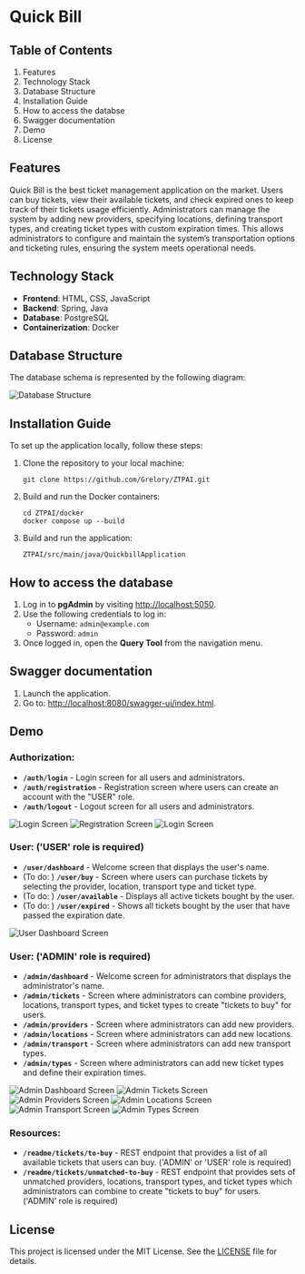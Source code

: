 # **Quick Bill**

## Table of Contents
1. Features
2. Technology Stack
3. Database Structure
4. Installation Guide
5. How to access the databse
6. Swagger documentation
7. Demo
8. License

## Features
Quick Bill is the best ticket management application on the market. Users can buy tickets, view their available tickets, and check expired ones to keep track of their tickets usage efficiently. Administrators can manage the system by adding new providers, specifying locations, defining transport types, and creating ticket types with custom expiration times. This allows administrators to configure and maintain the system’s transportation options and ticketing rules, ensuring the system meets operational needs.

## Technology Stack
- **Frontend**: HTML, CSS, JavaScript
- **Backend**: Spring, Java
- **Database**: PostgreSQL
- **Containerization**: Docker

## Database Structure
The database schema is represented by the following diagram:

![Database Structure](readme/qb-erd.png)

## Installation Guide
To set up the application locally, follow these steps:

1. Clone the repository to your local machine:
    ```
    git clone https://github.com/Grelory/ZTPAI.git
    ```
2. Build and run the Docker containers:
    ```
    cd ZTPAI/docker
    docker compose up --build
    ```
3. Build and run the application:
    ```
    ZTPAI/src/main/java/QuickbillApplication
    ```

## How to access the database
1. Log in to **pgAdmin** by visiting [http://localhost:5050](http://localhost:5050).
2. Use the following credentials to log in:
    - Username: `admin@example.com`
    - Password: `admin`
3. Once logged in, open the **Query Tool** from the navigation menu.

## Swagger documentation
1. Launch the application.
2. Go to: [http://localhost:8080/swagger-ui/index.html](http://localhost:8080/swagger-ui/index.html).

## Demo
### Authorization:
- **`/auth/login`** - Login screen for all users and administrators.
- **`/auth/registration`** - Registration screen where users can create an account with the "USER" role.
- **`/auth/logout`** - Logout screen for all users and administrators.

![Login Screen](readme/qb-demo-login.png) ![Registration Screen](readme/qb-demo-registration.png) ![Login Screen](readme/qb-demo-logout.png)

### User: ('USER' role is required)
- **`/user/dashboard`** - Welcome screen that displays the user's name.
- (To do: ) **`/user/buy`** - Screen where users can purchase tickets by selecting the provider, location, transport type and ticket type.
- (To do: ) **`/user/available`** - Displays all active tickets bought by the user.
- (To do: ) **`/user/expired`** - Shows all tickets bought by the user that have passed the expiration date.

![User Dashboard Screen](readme/qb-demo-user-dashboard.png)

### User: ('ADMIN' role is required)
- **`/admin/dashboard`** - Welcome screen for administrators that displays the administrator's name.
- **`/admin/tickets`** - Screen where administrators can combine providers, locations, transport types, and ticket types to create "tickets to buy" for users.
- **`/admin/providers`** - Screen where administrators can add new providers.
- **`/admin/locations`** - Screen where administrators can add new locations.
- **`/admin/transport`** - Screen where administrators can add new transport types.
- **`/admin/types`** - Screen where administrators can add new ticket types and define their expiration times.

![Admin Dashboard Screen](readme/qb-demo-admin-dashboard.png) ![Admin Tickets Screen](readme/qb-demo-admin-tickets.png) ![Admin Providers Screen](readme/qb-demo-admin-providers.png) ![Admin Locations Screen](readme/qb-demo-admin-locations.png) ![Admin Transport Screen](readme/qb-demo-admin-transport.png) ![Admin Types Screen](readme/qb-demo-admin-types.png)

### Resources: 
- **`/readme/tickets/to-buy`** - REST endpoint that provides a list of all available tickets that users can buy. ('ADMIN' or 'USER' role is required)
- **`/readme/tickets/unmatched-to-buy`** - REST endpoint that provides sets of unmatched providers, locations, transport types, and ticket types which administrators can combine to create "tickets to buy" for users. ('ADMIN' role is required)

## License
This project is licensed under the MIT License. See the [LICENSE](LICENSE) file for details.
